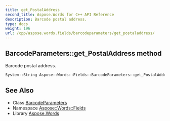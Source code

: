 ```yaml
---
title: get_PostalAddress
second_title: Aspose.Words for C++ API Reference
description: Barcode postal address.
type: docs
weight: 196
url: /cpp/aspose.words.fields/barcodeparameters/get_postaladdress/
---
```

## BarcodeParameters::get_PostalAddress method


Barcode postal address.

```cpp
System::String Aspose::Words::Fields::BarcodeParameters::get_PostalAddress() const
```

## See Also

* Class [BarcodeParameters](../)
* Namespace [Aspose::Words::Fields](../../)
* Library [Aspose.Words](../../../)
